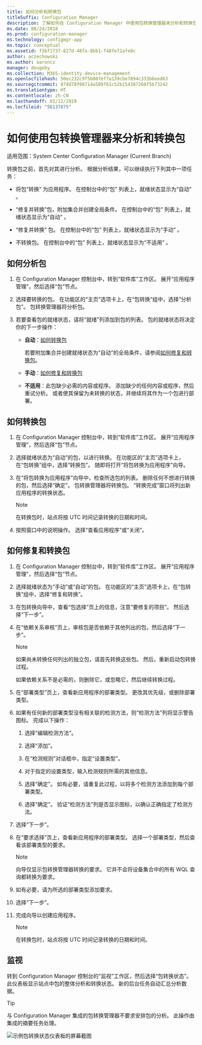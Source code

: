```yaml
---
title: 如何分析和转换包
titleSuffix: Configuration Manager
description: 了解如何在 Configuration Manager 中使用包转换管理器来分析和转换包。
ms.date: 08/24/2018
ms.prod: configuration-manager
ms.technology: configmgr-app
ms.topic: conceptual
ms.assetid: f3bf1737-827d-48fa-8bb1-f48fe71afe0c
author: aczechowski
ms.author: aaroncz
manager: dougeby
ms.collection: M365-identity-device-management
ms.openlocfilehash: 50ec232c9f5b007ef7a139cbe7894c333b6eed63
ms.sourcegitcommit: 874d78f08714a509f61c52b154387268f5b73242
ms.translationtype: HT
ms.contentlocale: zh-CN
ms.lasthandoff: 02/12/2019
ms.locfileid: "56137875"
---
```

# <a name="how-to-analyze-and-convert-packages-with-package-conversion-manager"></a>如何使用包转换管理器来分析和转换包

适用范围：System Center Configuration Manager (Current Branch)

<!--1357861-->

转换包之前，首先对其进行分析。 根据分析结果，可以继续执行下列其中一项任务：

- 将包“转换” 为应用程序。 在控制台中的“包”  列表上，就绪状态显示为“自动” 。  

- “修复并转换”包，附加集合并创建全局条件。 在控制台中的“包”  列表上，就绪状态显示为“自动” 。  

- “修复并转换” 包。 在控制台中的“包”  列表上，就绪状态显示为“手动” 。  

- 不转换包。 在控制台中的“包”  列表上，就绪状态显示为“不适用” 。  



## <a name="bkmk_analyze"></a> 如何分析包

1. 在 Configuration Manager 控制台中，转到“软件库”工作区。 展开“应用程序管理”，然后选择“包”节点。  

2. 选择要转换的包。 在功能区的“主页”选项卡上，在“包转换”组中，选择“分析包”。 包转换管理器将分析包。  

3. 若要查看包的就绪状态，请将“就绪”列添加到包的列表。 包的就绪状态将决定你的下一步操作：  

    - **自动**：[如何转换包](#bkmk_convert)  

        若要附加集合并创建就绪状态为“自动”的全局条件，请参阅[如何修复和转换包](#bkmk_fix)。  

    - **手动**：[如何修复和转换包](#bkmk_fix)

    - **不适用**：此包缺少必需的内容或程序。 添加缺少的任何内容或程序，然后重试分析。 或者使其保留为未转换的状态，并继续将其作为一个包进行部署。  



## <a name="bkmk_convert"></a> 如何转换包

1. 在 Configuration Manager 控制台中，转到“软件库”工作区。 展开“应用程序管理”，然后选择“包”节点。  

2. 选择就绪状态为“自动”的包，以进行转换。 在功能区的“主页”选项卡上，在“包转换”组中，选择“转换包”。 随即将打开“将包转换为应用程序”向导。  

3. 在“将包转换为应用程序”向导中，检查所选包的列表。 删除任何不想进行转换的包，然后选择“确定”。 包转换管理器将转换包。 “转换完成”窗口将列出新应用程序的转换状态。  

    > [!Note]  
    > 在转换包时，站点将按 UTC 时间记录转换的日期和时间。  

4. 按照窗口中的说明操作。 选择“查看应用程序”或“关闭”。  



## <a name="bkmk_fix"></a> 如何修复和转换包

1. 在 Configuration Manager 控制台中，转到“软件库”工作区。 展开“应用程序管理”，然后选择“包”节点。  

2. 选择就绪状态为“手动”或“自动”的包。 在功能区的“主页”选项卡上，在“包转换”组中，选择“修复和转换”。  

3. 在包转换向导中，查看“包选择”页上的信息，注意“要修复的项目”。 然后选择“下一步”。  

4. 在“依赖关系审核”页上，审核包是否依赖于其他列出的包，然后选择“下一步”。  

    > [!Note]  
    > 如果尚未转换任何列出的独立包，请首先转换这些包。 然后，重新启动包转换过程。  
    >  
    > 如果依赖关系不是必需的，则删除它，或忽略它，然后继续转换过程。  

5. 在“部署类型”页上，查看新应用程序的部署类型。 更改其优先级，或删除部署类型。  

6. 如果有任何新的部署类型没有相关联的检测方法，则“检测方法”列将显示警告图标。 完成以下操作：  

    1. 选择“编辑检测方法”。  

    2. 选择“添加”。  

    3. 在“检测规则”对话框中，指定“设置类型”。  

    4. 对于指定的设置类型，输入检测规则所需的其他信息。  

    5. 选择“确定”。 如有必要，请重复此过程，以将多个检测方法添加到每个部署类型。  

    6. 选择“确定”。 验证“检测方法”列是否显示图标，以确认正确指定了检测方法。  

7. 选择“下一步”。  

8. 在“要求选择”页上，查看新应用程序的部署类型。 选择一个部署类型，然后查看该部署类型的要求。  

    > [!Note]  
    > 向导仅显示包转换管理器转换的要求。 它并不会将设备集合中的所有 WQL 查询都转换为要求。  

9. 如有必要，请为所选的部署类型添加要求。  

10. 选择“下一步”。  

11. 完成向导以创建应用程序。  

    > [!Note]  
    > 在转换包时，站点将按 UTC 时间记录转换的日期和时间。  



## <a name="bkmk_monitor"></a> 监视

转到 Configuration Manager 控制台的“监视”工作区，然后选择“包转换状态”。 此仪表板显示站点中包的整体分析和转换状态。 新的后台任务自动汇总分析数据。

> [!Tip]  
> 与 Configuration Manager 集成的包转换管理器不要求安排包的分析。 此操作由集成的摘要任务处理。

![示例包转换状态仪表板的屏幕截图](media/1357861-pcm-dashboard.png)
